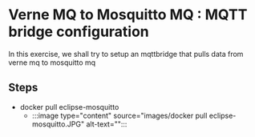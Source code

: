 # Verne MQ to Mosquitto MQ : MQTT bridge configuration

In this exercise, we shall try to setup an mqttbridge that pulls data from verne mq to mosquitto mq

## Steps
-  docker pull eclipse-mosquitto
    - :::image type="content" source="images/docker pull eclipse-mosquitto.JPG" alt-text="":::



